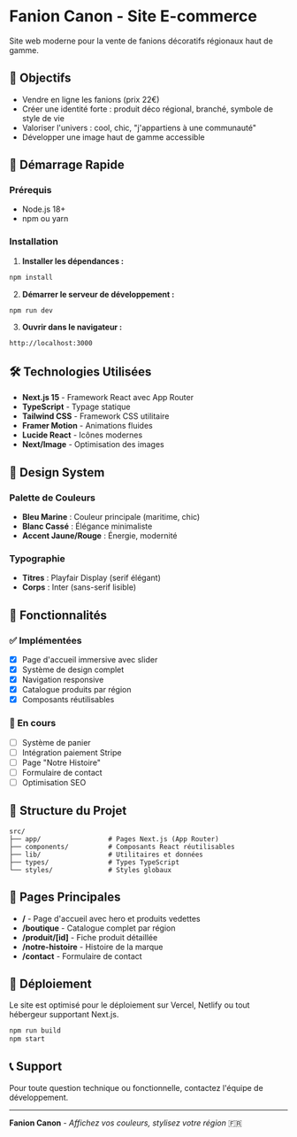 # Fanion Canon - Site E-commerce

Site web moderne pour la vente de fanions décoratifs régionaux haut de gamme.

## 🎯 Objectifs

- Vendre en ligne les fanions (prix 22€)
- Créer une identité forte : produit déco régional, branché, symbole de style de vie
- Valoriser l'univers : cool, chic, "j'appartiens à une communauté"
- Développer une image haut de gamme accessible

## 🚀 Démarrage Rapide

### Prérequis
- Node.js 18+ 
- npm ou yarn

### Installation

1. **Installer les dépendances :**
```bash
npm install
```

2. **Démarrer le serveur de développement :**
```bash
npm run dev
```

3. **Ouvrir dans le navigateur :**
```
http://localhost:3000
```

## 🛠️ Technologies Utilisées

- **Next.js 15** - Framework React avec App Router
- **TypeScript** - Typage statique
- **Tailwind CSS** - Framework CSS utilitaire
- **Framer Motion** - Animations fluides
- **Lucide React** - Icônes modernes
- **Next/Image** - Optimisation des images

## 🎨 Design System

### Palette de Couleurs
- **Bleu Marine** : Couleur principale (maritime, chic)
- **Blanc Cassé** : Élégance minimaliste
- **Accent Jaune/Rouge** : Énergie, modernité

### Typographie
- **Titres** : Playfair Display (serif élégant)
- **Corps** : Inter (sans-serif lisible)

## 📱 Fonctionnalités

### ✅ Implémentées
- [x] Page d'accueil immersive avec slider
- [x] Système de design complet
- [x] Navigation responsive
- [x] Catalogue produits par région
- [x] Composants réutilisables

### 🚧 En cours
- [ ] Système de panier
- [ ] Intégration paiement Stripe
- [ ] Page "Notre Histoire"
- [ ] Formulaire de contact
- [ ] Optimisation SEO

## 📁 Structure du Projet

```
src/
├── app/                 # Pages Next.js (App Router)
├── components/          # Composants React réutilisables
├── lib/                 # Utilitaires et données
├── types/               # Types TypeScript
└── styles/              # Styles globaux
```

## 🎯 Pages Principales

- **/** - Page d'accueil avec hero et produits vedettes
- **/boutique** - Catalogue complet par région
- **/produit/[id]** - Fiche produit détaillée
- **/notre-histoire** - Histoire de la marque
- **/contact** - Formulaire de contact

## 🚀 Déploiement

Le site est optimisé pour le déploiement sur Vercel, Netlify ou tout hébergeur supportant Next.js.

```bash
npm run build
npm start
```

## 📞 Support

Pour toute question technique ou fonctionnelle, contactez l'équipe de développement.

---

**Fanion Canon** - *Affichez vos couleurs, stylisez votre région* 🇫🇷
